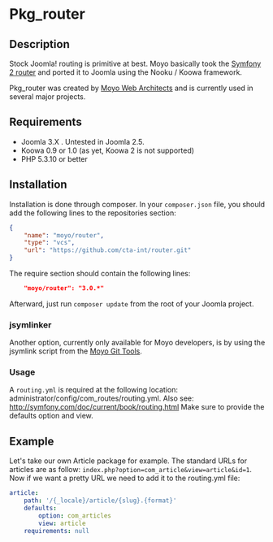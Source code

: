 # Pkg_router## DescriptionStock Joomla! routing is primitive at best. Moyo basically took the [Symfony 2 router](https://github.com/symfony/Routing) and ported it to Joomla using theNooku / Koowa framework.Pkg_router was created by [Moyo Web Architects](http://moyoweb.nl) and is currently used in several major projects.## Requirements* Joomla 3.X . Untested in Joomla 2.5.* Koowa 0.9 or 1.0 (as yet, Koowa 2 is not supported)* PHP 5.3.10 or better## InstallationInstallation is done through composer. In your `composer.json` file, you should add the following lines to the repositoriessection:```json{    "name": "moyo/router",    "type": "vcs",    "url": "https://github.com/cta-int/router.git"}```The require section should contain the following lines:```json    "moyo/router": "3.0.*"```Afterward, just run `composer update` from the root of your Joomla project.### jsymlinkerAnother option, currently only available for Moyo developers, is by using the jsymlink script from the [Moyo GitTools](https://github.com/derjoachim/moyo-git-tools).### UsageA `routing.yml` is required at the following location: administrator/config/com_routes/routing.yml. Also see: http://symfony.com/doc/current/book/routing.htmlMake sure to provide the defaults option and view.## ExampleLet's take our own Article package for example. The standard URLs for articles are as follow: `index.php?option=com_article&view=article&id=1`.Now if we want a pretty URL we need to add it to the routing.yml file:```yamlarticle:    path: '/{_locale}/article/{slug}.{format}'    defaults:        option: com_articles        view: article    requirements: null```